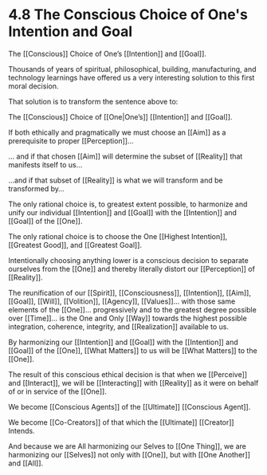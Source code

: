 # 4.8 The Conscious Choice of One's Intention and Goal
The [[Conscious]] Choice of One’s [[Intention]] and [[Goal]].  

Thousands of years of spiritual, philosophical, building, manufacturing, and technology learnings have offered us a very interesting solution to this first moral decision. 

That solution is to transform the sentence above to: 

The [[Conscious]] Choice of [[One|One’s]] [[Intention]] and [[Goal]]. 

If both ethically and pragmatically we must choose an [[Aim]] as a prerequisite to proper [[Perception]]… 

… and if that chosen [[Aim]] will determine the subset of [[Reality]] that manifests itself to us… 

…and if that subset of [[Reality]] is what we will transform and be transformed by… 

The only rational choice is, to greatest extent possible, to harmonize and unify our individual [[Intention]] and [[Goal]] with the [[Intention]] and [[Goal]] of the [[One]].   

The only rational choice is to choose the One [[Highest Intention]], [[Greatest Good]], and [[Greatest Goal]].  

Intentionally choosing anything lower is a conscious decision to separate ourselves from the [[One]] and thereby literally distort our [[Perception]] of [[Reality]].   

The reunification of our [[Spirit]], [[Consciousness]], [[Intention]], [[Aim]], [[Goal]], [[Will]], [[Volition]], [[Agency]], [[Values]]… with those same elements of the [[One]]… progressively and to the greatest degree possible over [[Time]]… is the One and Only [[Way]] towards the highest possible integration, coherence, integrity, and [[Realization]] available to us. 

By harmonizing our [[Intention]] and [[Goal]] with the [[Intention]] and [[Goal]] of the [[One]], [[What Matters]] to us will be [[What Matters]] to the [[One]].  

The result of this conscious ethical decision is that when we [[Perceive]] and [[Interact]], we will be [[Interacting]] with [[Reality]] as it were on behalf of or in service of the [[One]].   

We become [[Conscious Agents]] of the [[Ultimate]] [[Conscious Agent]]. 

We become [[Co-Creators]] of that which the [[Ultimate]] [[Creator]] Intends.  

And because we are All harmonizing our Selves to [[One Thing]], we are harmonizing our [[Selves]] not only with [[One]], but with [[One Another]] and [[All]]. 